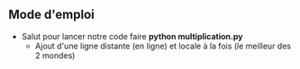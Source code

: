 ## Mode d'emploi
* Salut pour lancer notre code faire **python multiplication.py**
  * Ajout d'une ligne distante (en ligne) et locale à la fois (le meilleur des 2 mondes)